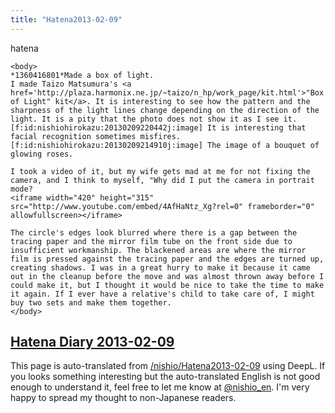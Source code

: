 ```yaml
---
title: "Hatena2013-02-09"
---
```


hatena

```
<body>
*1360416801*Made a box of light.
I made Taizo Matsumura's <a href='http://plaza.harmonix.ne.jp/~taizo/n_hp/work_page/kit.html'>"Box of Light" kit</a>. It is interesting to see how the pattern and the sharpness of the light lines change depending on the direction of the light. It is a pity that the photo does not show it as I see it.
[f:id:nishiohirokazu:20130209220442j:image] It is interesting that facial recognition sometimes misfires.
[f:id:nishiohirokazu:20130209214910j:image] The image of a bouquet of glowing roses.

I took a video of it, but my wife gets mad at me for not fixing the camera, and I think to myself, "Why did I put the camera in portrait mode?
<iframe width="420" height="315" src="http://www.youtube.com/embed/4AfHaNtz_Xg?rel=0" frameborder="0" allowfullscreen></iframe>

The circle's edges look blurred where there is a gap between the tracing paper and the mirror film tube on the front side due to insufficient workmanship. The blackened areas are where the mirror film is pressed against the tracing paper and the edges are turned up, creating shadows. I was in a great hurry to make it because it came out in the cleanup before the move and was almost thrown away before I could make it, but I thought it would be nice to take the time to make it again. If I ever have a relative's child to take care of, I might buy two sets and make them together.
</body>
```


[Hatena Diary 2013-02-09](https://nishiohirokazu.hatenadiary.org/archive/2013/02/09)
---
This page is auto-translated from [/nishio/Hatena2013-02-09](https://scrapbox.io/nishio/Hatena2013-02-09) using DeepL. If you looks something interesting but the auto-translated English is not good enough to understand it, feel free to let me know at [@nishio_en](https://twitter.com/nishio_en). I'm very happy to spread my thought to non-Japanese readers.